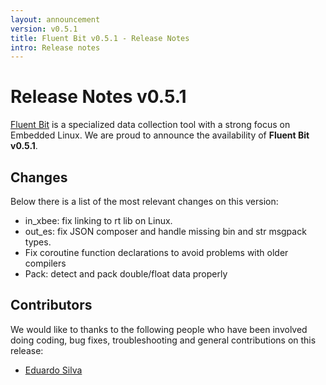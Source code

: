 ```yaml
---
layout: announcement
version: v0.5.1
title: Fluent Bit v0.5.1 - Release Notes
intro: Release notes
---
```


# Release Notes v0.5.1

[Fluent Bit](http://fluentbit.io) is a specialized data collection tool with a strong focus on
Embedded Linux. We are proud to announce the availability of __Fluent Bit v0.5.1__.

## Changes

Below there is a list of the most relevant changes on this version:

- in_xbee: fix linking to rt lib on Linux.
- out_es: fix JSON composer and handle missing bin and str msgpack types.
- Fix coroutine function declarations to avoid problems with older compilers
- Pack: detect and pack double/float data properly

## Contributors

We would like to thanks to the following people who have been involved doing coding, bug fixes, troubleshooting and general contributions on this release:

- [Eduardo Silva](http://twitter.com/edsiper)
